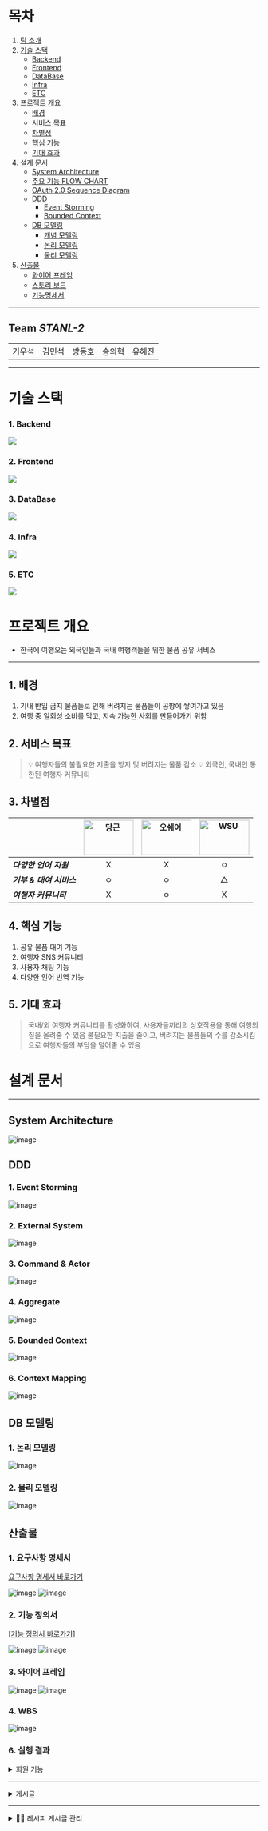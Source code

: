 # 목차

1. [팀 소개](#팀-소개)
2. [기술 스택](#기술-스택)
   - [Backend](#1-backend)
   - [Frontend](#2-frontend)
   - [DataBase](#3-database)
   - [Infra](#4-infra)
   - [ETC](#5-etc)
3. [프로젝트 개요](#프로젝트-개요)
   - [배경](#1-배경)
   - [서비스 목표](#2-서비스-목표)
   - [차별점](#3-차별점)
   - [핵심 기능](#4-핵심-기능)
   - [기대 효과](#5-기대-효과)
4. [설계 문서](#설계-문서)
   - [System Architecture](#system-architecture)
   - [주요 기능 FLOW CHART](#주요-기능-flow-chart)
   - [OAuth 2.0 Sequence Diagram](#OAuth2SequenceDiagram)
   - [DDD](#ddd)
     - [Event Storming](#1-event-storming)
     - [Bounded Context](#2-bounded-context)
   - [DB 모델링](#db-모델링)
     - [개념 모델링](#1-개념-모델링)
     - [논리 모델링](#2-논리-모델링)
     - [물리 모델링](#3-물리-모델링)
5. [산출물](#산출물)
   - [와이어 프레임](#와이어프레임)
   - [스토리 보드](#스토리보드)
   - [기능명세서](#기능명세서)
---

## Team _STANL-2_<a id="팀-소개"></a>
|  |  | || |
| ------------------------------------------------------------------------------------------------------------ | ------------------------------------------------------------------------------------------------------------ | ------------------------------------------------------------------------------------------------------------ | ------------------------------------------------------------------------------------------------------------ | ------------------------------------------------------------------------------------------------------------ |
| 기우석 | 김민석 | 방동호 | 송의혁 | 유혜진 |

---

# 기술 스택 <a id="기술-스택"></a>

### 1. Backend <a id="1-backend"></a>
<img src="https://skillicons.dev/icons?i=java,spring,hibernate,gradle,postman,idea& perline="/> 

### 2. Frontend <a id="2-frontend"></a>
<img src="https://skillicons.dev/icons?i=html,css,js,vue& perline="/> 

### 3. DataBase <a id="3-database"></a>
<img src="https://skillicons.dev/icons?i=mysql,redis,mongodb& perline="/> 

### 4. Infra <a id="4-infra"></a>
<img src="https://skillicons.dev/icons?i=jenkins,docker,nginx,kubernetes& perline="/> 

### 5. ETC <a id="5-etc"></a>
<img src="https://skillicons.dev/icons?i=aws,npm,notion,discord,github,ai,i& perline="/> 

# 프로젝트 개요 <a id="프로젝트-개요"></a>
- 한국에 여행오는 외국인들과 국내 여행객들을 위한 물품 공유 서비스

---

## 1. 배경 <a id="1-배경"></a>


1. 기내 반입 금지 물품들로 인해 버려지는 물품들이 공항에 쌓여가고 있음
2. 여행 중 일회성 소비를 막고, 지속 가능한 사회를 만들어가기 위함

## 2. 서비스 목표 <a id="2-서비스-목표"></a>

> 💡 여행자들의 불필요한 지출을 방지 및 버려지는 물품 감소
> 💡 외국인, 국내인 통한된 여행자 커뮤니티 

## 3. 차별점 <a id="3-차별점"></a>

|                      | <img width="100" height="70" alt="당근" src="https://github.com/user-attachments/assets/bfaf0c38-8d4d-449d-a9ae-5249fe616f9c"> | <img width="100" height="70" alt="오쉐어" src="https://github.com/user-attachments/assets/53452c89-230a-4b30-9a16-d5f9b7dfce17"> | <img width="100" height="70" alt="WSU" src="https://github.com/user-attachments/assets/bef07352-9ed0-4fd6-861c-0f7df9d1bc76"> |
|----------------------|:------------------------------------:|:------------------------------------:|:------------------------------------:|
| ***다양한 언어 지원***          |               X                                |                X                               |               ㅇ                   |
| ***기부 & 대여 서비스***      |    ㅇ                               |  ㅇ                           | △                                |
| ***여행자 커뮤니티***             | X                                | ㅇ                                |    X                            |


## 4. 핵심 기능 <a id="4-핵심-기능"></a>

1. 공유 물품 대여 기능
2. 여행자 SNS 커뮤니티
3. 사용자 채팅 기능
4. 다양한 언어 번역 기능

## 5. 기대 효과 <a id="5-기대-효과"></a>

> 국내/외 여행자 커뮤니티를 활성화하여, 사용자들끼리의 상호작용을 통해 여행의 질을 올려줄 수 있음
> 불필요한 지출을 줄이고, 버려지는 물품들의 수를 감소시킴으로 여행자들의 부담을 덜어줄 수 있음

# 설계 문서 <a id="설계-문서"></a>

---

## System Architecture <a id="system-architecture"></a>

![image](https://github.com/user-attachments/assets/844d3f87-8494-40d4-96cf-00ea06a8e8b7)

## DDD <a id="ddd"></a>

### 1. Event Storming <a id="1-event-storming"></a>

![image](https://github.com/user-attachments/assets/2aa841bc-711a-4be8-8723-3e02ffe67bdc)

### 2. External System <a id="2-external-system"></a>

![image](https://github.com/user-attachments/assets/b0f246d8-50f1-4644-9b00-de8ef8b5a00c)

### 3. Command & Actor <a id="3-command-and-actor-system"></a>

![image](https://github.com/user-attachments/assets/edb25e69-3553-405b-a460-dafb7d50d60e)

### 4. Aggregate <a id="4-aggregate"></a>

![image](https://github.com/user-attachments/assets/14a5be54-4f55-4dd7-b4f1-0b7ead806fef)

### 5. Bounded Context <a id="5-bounded-context"></a>

![image](https://github.com/user-attachments/assets/437d1dc4-8091-4f30-9f84-d2b089be34de)

### 6. Context Mapping <a id="6-context_mapping"></a>

![image](https://github.com/user-attachments/assets/d7872d52-41f8-424c-ad04-abd5f5b73695)

## DB 모델링 <a id="db-모델링"></a>

### 1. 논리 모델링 <a id="2-논리-모델링"></a>

![image](https://github.com/user-attachments/assets/fc56ae44-6b45-43f6-a66a-cb93f36c7e3f)

### 2. 물리 모델링 <a id="3-물리-모델링"></a>

![image](https://github.com/user-attachments/assets/08499ff0-00ae-4e62-83cc-5376c4ae5ef1)

## 산출물<a id="산출물"></a>

### 1. 요구사항 명세서 <a id="요구사항명세서"></a>

[요구사항 명세서 바로가기](https://docs.google.com/spreadsheets/d/1FtUepEhB9tNA0qP20CNM_EzY0c0Jh0suZ3eh00r_5K0/edit?gid=0#gid=0)

![image](https://github.com/user-attachments/assets/54ab239f-be8b-487a-ad08-4a1a1021c21d)
![image](https://github.com/user-attachments/assets/56ffc490-62e5-4960-9877-60827520e468)

### 2. 기능 정의서 <a id="기능명세서"></a>

[[기능 정의서 바로가기](https://docs.google.com/spreadsheets/d/1FtUepEhB9tNA0qP20CNM_EzY0c0Jh0suZ3eh00r_5K0/edit?gid=1007720080#gid=1007720080)]

![image](https://github.com/user-attachments/assets/fd7dd066-3180-4e56-afac-8d63645fcd91)
![image](https://github.com/user-attachments/assets/28fa0db9-9315-4acc-b767-baed89d83189)

### 3. 와이어 프레임<a id="와이어프레임"></a>

![image](https://github.com/user-attachments/assets/3be68d1b-2558-4dc6-b4f4-b583b4b03636)
![image](https://github.com/user-attachments/assets/6ececb3f-39d6-4f71-a8bf-31c59db8e692)

### 4. WBS<a id="WBS"></a>

![image](https://github.com/user-attachments/assets/82cb9fd2-2de6-4757-ad97-a1de9b63a7be)

### 6. 실행 결과
<details>
<summary>회원 기능</summary>

<details>
<summary> 회원가입 & 이메일 인증  </summary>

   
https://github.com/user-attachments/assets/f56d6c30-1e88-4b80-a00a-c45b48a919de


</details>
<details>
<summary> 로그인 </summary>

   
https://github.com/user-attachments/assets/b4848f50-fb87-4b7b-820a-872113fe6b4e


</details>
<details>
<summary> 프로필 수정 </summary>

   
https://github.com/user-attachments/assets/f0776a3b-9a12-46fc-8384-d4624c903f1c


</details>
</details>

---

<details>
<summary>게시글</summary>
 
<details>
<summary> 1. 게시글 등록 </summary>

</details>


https://github.com/user-attachments/assets/02a34d15-a19d-4a14-a95c-1f236afd9f6a


<details>
<summary> 2. 게시글 수정 </summary>

</details>

<details>
<summary> 3. 게시글 삭제 </summary>

</details>

<details>
<summary> 4. 게시글 조회 </summary>

</details>

https://github.com/user-attachments/assets/e2b3b4fc-ef9d-46ab-90ff-fb64e82ad131



<details>
<summary> 5. 게시글 댓글 알림 </summary>

</details>

<details>
<summary> 6. 식재료 게시글 댓글 등록 </summary>
<img src = "https://github.com/3-Minutes-Query/1st_project/assets/162286096/bf849242-8cac-4d20-b14b-51dd7d804d67"  width="600">
</details>

<details>
<summary> 7. 식재료 게시글 댓글 수정 </summary>
<img src = "https://github.com/3-Minutes-Query/1st_project/assets/162286096/6dc817c6-fc87-4acb-a17c-5e4e54378703"  width="600">
</details>

<details>
<summary> 8. 식재료 게시글 댓글 삭제 </summary>
<img src = "https://github.com/3-Minutes-Query/1st_project/assets/162286096/6457439d-dcbc-4f93-8041-560f6ff305c4"  width="600">
</details>

<details>
<summary> 9. 식재료 게시글 댓글 조회 </summary>
<img src = "https://github.com/3-Minutes-Query/1st_project/assets/162286096/cc32614e-e42d-4926-a760-c338d9e45429"  width="600">
</details>

</details>

---

<details>
<summary>🧑‍🍳 레시피 게시글 관리</summary>
 
<details>
<summary> 1. 레시피 게시글 등록 </summary>
<img src = "https://github.com/3-Minutes-Query/1st_project/assets/105826061/c39d0453-232b-494d-92bb-7f23ce330a61"  width="600">
</details>

<details>
<summary> 2. 레시피 게시글 수정 </summary>
<img src = "https://github.com/3-Minutes-Query/1st_project/assets/105826061/0c033569-60a2-47ed-9c27-9f2393f27548"  width="600">
</details>

<details>
<summary> 3. 레시피 게시글 삭제 </summary>
<img src = "https://github.com/3-Minutes-Query/1st_project/assets/105826061/4e34de5a-b3fa-45c4-ad34-87e2cfcd2a7b"  width="600">
</details>

<details>
<summary> 4. 레시피 게시글 조회 </summary>
<img src = "https://github.com/3-Minutes-Query/1st_project/assets/105826061/068cec05-90ec-4741-934b-c28a8758a6bf"  width="600">
</details>

<details>
<summary> 5. 레시피 게시글 키워드 검색 </summary>
<img src = "https://github.com/3-Minutes-Query/1st_project/assets/105826061/3e48bb44-2e93-4702-b6a7-7a803f6260f8"  width="600">
</details>

<details>
<summary> 6. 레시피 게시글 조건별 검색 </summary>
<img src = "https://github.com/3-Minutes-Query/1st_project/assets/105826061/13cb16ef-9693-4de5-8581-a6d43f8b7fe4"  width="600">
</details>

### 6. AS IS TO BE<a id="as-is-to-be"></a>

![image](https://github.com/user-attachments/assets/b63c2582-a926-4080-aeeb-83b61b949e75)




